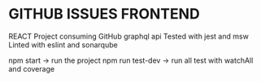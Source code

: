 # GITHUB ISSUES FRONTEND

REACT Project consuming GitHub graphql api
Tested with jest and msw
Linted with eslint and sonarqube

npm start -> run the project
npm run test-dev -> run all test with watchAll and coverage
